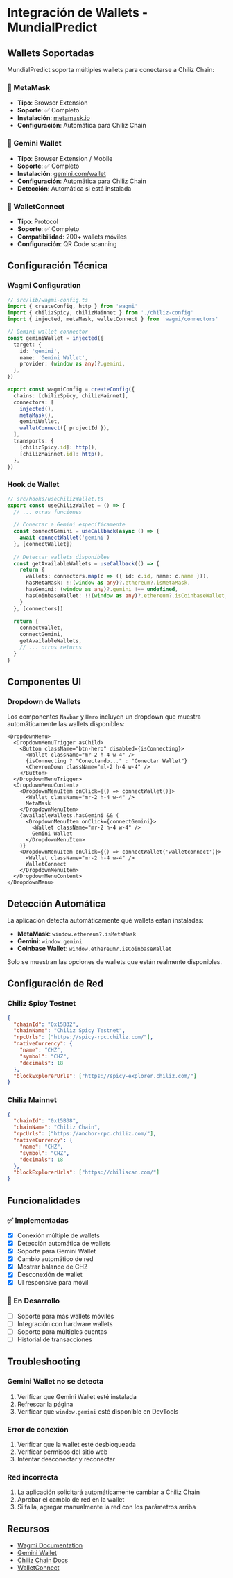 # Integración de Wallets - MundialPredict

## Wallets Soportadas

MundialPredict soporta múltiples wallets para conectarse a Chiliz Chain:

### 🔷 MetaMask
- **Tipo**: Browser Extension
- **Soporte**: ✅ Completo
- **Instalación**: [metamask.io](https://metamask.io/)
- **Configuración**: Automática para Chiliz Chain

### 💎 Gemini Wallet
- **Tipo**: Browser Extension / Mobile
- **Soporte**: ✅ Completo
- **Instalación**: [gemini.com/wallet](https://www.gemini.com/wallet)
- **Configuración**: Automática para Chiliz Chain
- **Detección**: Automática si está instalada

### 🔗 WalletConnect
- **Tipo**: Protocol
- **Soporte**: ✅ Completo
- **Compatibilidad**: 200+ wallets móviles
- **Configuración**: QR Code scanning

## Configuración Técnica

### Wagmi Configuration

```typescript
// src/lib/wagmi-config.ts
import { createConfig, http } from 'wagmi'
import { chilizSpicy, chilizMainnet } from './chiliz-config'
import { injected, metaMask, walletConnect } from 'wagmi/connectors'

// Gemini wallet connector
const geminiWallet = injected({
  target: {
    id: 'gemini',
    name: 'Gemini Wallet',
    provider: (window as any)?.gemini,
  },
})

export const wagmiConfig = createConfig({
  chains: [chilizSpicy, chilizMainnet],
  connectors: [
    injected(),
    metaMask(),
    geminiWallet,
    walletConnect({ projectId }),
  ],
  transports: {
    [chilizSpicy.id]: http(),
    [chilizMainnet.id]: http(),
  },
})
```

### Hook de Wallet

```typescript
// src/hooks/useChilizWallet.ts
export const useChilizWallet = () => {
  // ... otras funciones
  
  // Conectar a Gemini específicamente
  const connectGemini = useCallback(async () => {
    await connectWallet('gemini')
  }, [connectWallet])
  
  // Detectar wallets disponibles
  const getAvailableWallets = useCallback(() => {
    return {
      wallets: connectors.map(c => ({ id: c.id, name: c.name })),
      hasMetaMask: !!(window as any)?.ethereum?.isMetaMask,
      hasGemini: (window as any)?.gemini !== undefined,
      hasCoinbaseWallet: !!(window as any)?.ethereum?.isCoinbaseWallet,
    }
  }, [connectors])
  
  return {
    connectWallet,
    connectGemini,
    getAvailableWallets,
    // ... otros returns
  }
}
```

## Componentes UI

### Dropdown de Wallets

Los componentes `Navbar` y `Hero` incluyen un dropdown que muestra automáticamente las wallets disponibles:

```tsx
<DropdownMenu>
  <DropdownMenuTrigger asChild>
    <Button className="btn-hero" disabled={isConnecting}>
      <Wallet className="mr-2 h-4 w-4" />
      {isConnecting ? "Conectando..." : "Conectar Wallet"}
      <ChevronDown className="ml-2 h-4 w-4" />
    </Button>
  </DropdownMenuTrigger>
  <DropdownMenuContent>
    <DropdownMenuItem onClick={() => connectWallet()}>
      <Wallet className="mr-2 h-4 w-4" />
      MetaMask
    </DropdownMenuItem>
    {availableWallets.hasGemini && (
      <DropdownMenuItem onClick={connectGemini}>
        <Wallet className="mr-2 h-4 w-4" />
        Gemini Wallet
      </DropdownMenuItem>
    )}
    <DropdownMenuItem onClick={() => connectWallet('walletconnect')}>
      <Wallet className="mr-2 h-4 w-4" />
      WalletConnect
    </DropdownMenuItem>
  </DropdownMenuContent>
</DropdownMenu>
```

## Detección Automática

La aplicación detecta automáticamente qué wallets están instaladas:

- **MetaMask**: `window.ethereum?.isMetaMask`
- **Gemini**: `window.gemini`
- **Coinbase Wallet**: `window.ethereum?.isCoinbaseWallet`

Solo se muestran las opciones de wallets que están realmente disponibles.

## Configuración de Red

### Chiliz Spicy Testnet
```json
{
  "chainId": "0x15B32",
  "chainName": "Chiliz Spicy Testnet",
  "rpcUrls": ["https://spicy-rpc.chiliz.com/"],
  "nativeCurrency": {
    "name": "CHZ",
    "symbol": "CHZ",
    "decimals": 18
  },
  "blockExplorerUrls": ["https://spicy-explorer.chiliz.com/"]
}
```

### Chiliz Mainnet
```json
{
  "chainId": "0x15B38",
  "chainName": "Chiliz Chain",
  "rpcUrls": ["https://anchor-rpc.chiliz.com/"],
  "nativeCurrency": {
    "name": "CHZ",
    "symbol": "CHZ",
    "decimals": 18
  },
  "blockExplorerUrls": ["https://chiliscan.com/"]
}
```

## Funcionalidades

### ✅ Implementadas
- [x] Conexión múltiple de wallets
- [x] Detección automática de wallets
- [x] Soporte para Gemini Wallet
- [x] Cambio automático de red
- [x] Mostrar balance de CHZ
- [x] Desconexión de wallet
- [x] UI responsive para móvil

### 🔄 En Desarrollo
- [ ] Soporte para más wallets móviles
- [ ] Integración con hardware wallets
- [ ] Soporte para múltiples cuentas
- [ ] Historial de transacciones

## Troubleshooting

### Gemini Wallet no se detecta
1. Verificar que Gemini Wallet esté instalada
2. Refrescar la página
3. Verificar que `window.gemini` esté disponible en DevTools

### Error de conexión
1. Verificar que la wallet esté desbloqueada
2. Verificar permisos del sitio web
3. Intentar desconectar y reconectar

### Red incorrecta
1. La aplicación solicitará automáticamente cambiar a Chiliz Chain
2. Aprobar el cambio de red en la wallet
3. Si falla, agregar manualmente la red con los parámetros arriba

## Recursos

- [Wagmi Documentation](https://wagmi.sh/)
- [Gemini Wallet](https://www.gemini.com/wallet)
- [Chiliz Chain Docs](https://docs.chiliz.com/)
- [WalletConnect](https://walletconnect.com/)